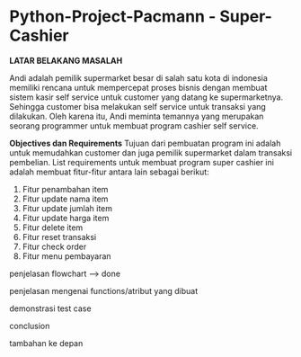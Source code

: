 # Python-Project-Pacmann - Super-Cashier

**LATAR BELAKANG MASALAH**

Andi adalah pemilik supermarket besar di salah satu kota di indonesia memiliki rencana untuk mempercepat proses bisnis dengan membuat sistem kasir self service untuk customer yang datang ke supermarketnya. Sehingga customer bisa melakukan self service untuk transaksi yang dilakukan. Oleh karena itu, Andi meminta temannya yang merupakan seorang programmer untuk membuat program cashier self service.

**Objectives dan Requirements**
Tujuan dari pembuatan program ini adalah untuk memudahkan customer dan juga pemilik supermarket dalam transaksi pembelian.
List requirements untuk membuat program super cashier ini adalah membuat fitur-fitur antara lain sebagai berikut:
1. Fitur penambahan item
2. Fitur update nama item
3. Fitur update jumlah item
4. Fitur update harga item
5. Fitur delete item
6. Fitur reset transaksi
7. Fitur check order
8. Fitur menu pembayaran



penjelasan flowchart --> done

penjelasan mengenai functions/atribut yang dibuat

demonstrasi test case

conclusion

tambahan ke depan

